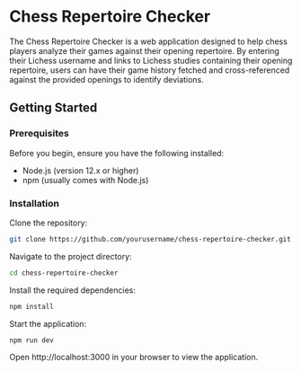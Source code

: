 # Chess Repertoire Checker

The Chess Repertoire Checker is a web application designed to help chess players analyze their games against their opening repertoire. By entering their Lichess username and links to Lichess studies containing their opening repertoire, users can have their game history fetched and cross-referenced against the provided openings to identify deviations.

## Getting Started

### Prerequisites

Before you begin, ensure you have the following installed:
- Node.js (version 12.x or higher)
- npm (usually comes with Node.js)

### Installation

Clone the repository:
   ```bash
   git clone https://github.com/yourusername/chess-repertoire-checker.git
   ```

Navigate to the project directory:
```bash
cd chess-repertoire-checker
```

Install the required dependencies:
```bash
npm install
```

Start the application:
```bash
npm run dev
```

Open http://localhost:3000 in your browser to view the application.

